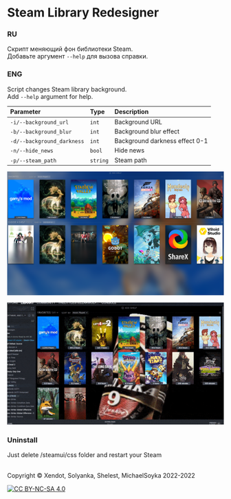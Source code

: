 
# Steam Library Redesigner

### RU
Скрипт меняющий фон библиотеки Steam.  
Добавьте аргумент `--help` для вызова справки.


### ENG

Script changes Steam library background.  
Add `--help` argument for help.

| Parameter                 | Type     | Description                    |
| :------------------------ | :------- | :----------------------------- |
| `-i/--background_url`     | `int`    | Background URL                 |
| `-b/--background_blur`    | `int`    | Background blur effect         |
| `-d/--background_darkness`| `int`    | Background darkness effect 0-1 |
| `-n/--hide_news`          | `bool`   | Hide news                      |
| `-p/--steam_path`         | `string` | Steam path                     |

![Logo](https://github.com/Michael-Soyka/steam-lib-designer/blob/master/prev.PNG?raw=true)

![Logo1](https://github.com/Michael-Soyka/steam-lib-designer/blob/master/New-PREV.gif?raw=true)

### Uninstall

Just delete <stampath>/steamui/css folder and restart your Steam  
</br>


Сopyright © Xendot, Solyanka, Shelest, MichaelSoyka 2022-2022

[![CC BY-NC-SA 4.0][cc-by-nc-sa-image]][cc-by-nc-sa]

[cc-by-nc-sa]: http://creativecommons.org/licenses/by-nc-sa/4.0/
[cc-by-nc-sa-image]: https://licensebuttons.net/l/by-nc-sa/4.0/88x31.png
[cc-by-nc-sa-shield]: https://img.shields.io/badge/License-CC%20BY--NC--SA%204.0-lightgrey.svg
